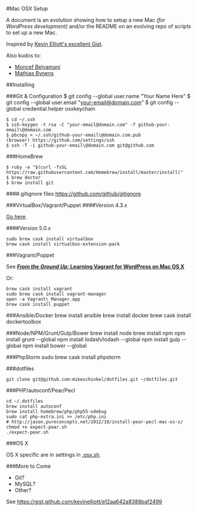 #Mac OSX Setup

A document is an evolution showing how to setup a new Mac _(for WordPress development)_ and/or the README on an evolving repo of scripts to set up a new Mac.

Inspired by [Kevin Elliott's excellent Gist](https://gist.github.com/kevinelliott/e12aa642a8388baf2499).

Also kudos to:

- [Moncef Belyamani](https://www.moncefbelyamani.com/how-to-install-xcode-homebrew-git-rvm-ruby-on-mac/)
- [Mathias Bynens](https://github.com/mathiasbynens/dotfiles/blob/master/.osx)

##Installing 

	

###Git & Configuration
    $ git config --global user.name "Your Name Here"
    $ git config --global user.email "your-email@domain.com"
    $ git config --global credential.helper osxkeychain
    
    $ cd ~/.ssh
	$ ssh-keygen -t rsa -C "your-email@domain.com" -f github-your-email\@domain.com
	$ pbcopy < ~/.ssh/github-your-email\@domain.com.pub
	(browser) https://github.com/settings/ssh
	$ ssh -T -i github-your-email\@domain.com git@github.com

###HomeBrew 

	$ ruby -e "$(curl -fsSL https://raw.githubusercontent.com/Homebrew/install/master/install)"
	$ brew doctor
	$ brew install git
	
####.gitignore files
https://github.com/github/gitignore

###VirtualBox/Vagrant/Puppet
####Version 4.3.x

[Go here](https://github.com/thecodersguild/quick-start-installing-virtualbox-on-mac-os-x#version-43x).

####Version 5.0.x

	sudo brew cask install virtualbox
	brew cask install virtualbox-extension-pack
   
###Vagrant/Puppet

See [**_From the Ground Up:_ Learning Vagrant for WordPress on Mac OS X**](https://github.thecodersguild/learning-vagrant-for-wordpress)

Or:

    brew cask install vagrant
    sudo brew cask install vagrant-manager
    open -a Vagrant\ Manager.app
	brew cask install puppet
	
###Ansible/Docker
	brew install ansible
	brew install docker
	brew cask install dockertoolbox

###Node/NPM/Grunt/Gulp/Bower
	brew install node
	brew install npm
	npm install grunt --global
	npm install lodash/lodash --global
	npm install gulp --global
	npm install bower --global

###PhpStorm
	sudo brew cask install phpstorm

###dotfiles

	git clone git@github.com:mikeschinkel/dotfiles.git ~/dotfiles.git
	

###PHP/autoconf/Pear/Pecl


	cd ~/.dotfiles
	brew install autoconf
	brew install homebrew/php/php55-xdebug
	sudo cat php-extra.ini >> /etc/php.ini
	# http://jason.pureconcepts.net/2012/10/install-pear-pecl-mac-os-x/
	chmod +x expect-pear.sh
	./expect-pear.sh


###OS X

OS X specific are in settings in [.osx.sh](.osx.sh).

###More to Come
- Git?
- MySQL?
- Other?

See https://gist.github.com/kevinelliott/e12aa642a8388baf2499
